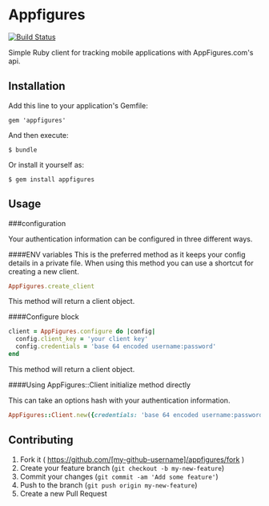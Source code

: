 # Appfigures

[![Build Status](https://travis-ci.org/styleseek/appfigures.svg?branch=gem-setup)](https://travis-ci.org/styleseek/appfigures)

Simple Ruby client for tracking mobile applications with AppFigures.com's api.

## Installation

Add this line to your application's Gemfile:

    gem 'appfigures'

And then execute:

    $ bundle

Or install it yourself as:

    $ gem install appfigures

## Usage
###configuration

Your authentication information can be configured in three different ways.

####ENV variables
This is the preferred method as it keeps your config details in a private file. When using this method you can use a shortcut for creating a new client.

```ruby
AppFigures.create_client
```
This method will return a client object.

####Configure block

```ruby
client = AppFigures.configure do |config|
  config.client_key = 'your client key'
  config.credentials = 'base 64 encoded username:password'
end

```

This method will return a client object.

####Using AppFigures::Client initialize method directly

This can take an options hash with your authentication information.

```ruby
AppFigures::Client.new({credentials: 'base 64 encoded username:password', client_key: 'your client key'})
```

## Contributing

1. Fork it ( https://github.com/[my-github-username]/appfigures/fork )
2. Create your feature branch (`git checkout -b my-new-feature`)
3. Commit your changes (`git commit -am 'Add some feature'`)
4. Push to the branch (`git push origin my-new-feature`)
5. Create a new Pull Request
